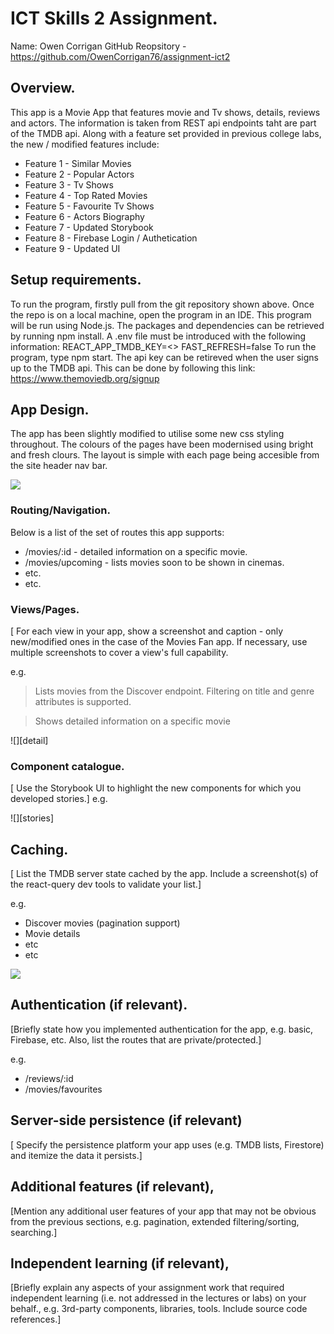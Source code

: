 
# ICT Skills 2 Assignment.

Name: Owen Corrigan
GitHub Reopsitory - https://github.com/OwenCorrigan76/assignment-ict2
## Overview.
This app is a Movie App that features movie and Tv shows, details, reviews and actors. The information is taken from REST api endpoints taht are part of the TMDB api. Along with a feature set provided in previous college labs, the new / modified features include:

+ Feature 1 - Similar Movies
+ Feature 2 - Popular Actors
+ Feature 3 - Tv Shows
+ Feature 4 - Top Rated Movies
+ Feature 5 - Favourite Tv Shows
+ Feature 6 - Actors Biography
+ Feature 7 - Updated Storybook
+ Feature 8 - Firebase Login / Authetication
+ Feature 9 - Updated UI



## Setup requirements.
To run the program, firstly pull from the git repository shown above. Once the repo is on a local machine, open the program in an IDE. This program will be run using Node.js. The packages and dependencies can be retrieved by running npm install. A .env file must be introduced with the following information:
REACT_APP_TMDB_KEY=<<api key>>
FAST_REFRESH=false To run the program, type npm start.
The api key can be retireved when the user signs up to the TMDB api. This can be done by following this link:
https://www.themoviedb.org/signup

## App Design.
The app has been slightly modified to utilise some new css styling throughout. The colours of the pages have been modernised using bright and fresh clours. The layout is simple with each page being accesible from the site header nav bar.  

![][UI]
### Routing/Navigation.

Below is a list of the set of routes this app supports:

+ /movies/:id - detailed information on a specific movie.
+ /movies/upcoming - lists movies soon to be shown in cinemas.
+ etc.
+ etc.

### Views/Pages.

[ For each view in your app, show a screenshot and caption - only new/modified ones in the case of the Movies Fan app. If necessary, use multiple screenshots to cover a view's full capability.

e.g.
>Lists movies from the Discover endpoint. Filtering on title and genre attributes is supported.


>Shows detailed information on a specific movie

![][detail]


### Component catalogue.

[ Use the Storybook UI to highlight the new components for which you developed stories.]
e.g.

![][stories]

## Caching.

[ List the TMDB server state cached by the app. Include a screenshot(s) of the react-query dev tools to validate your list.]

e.g.
+ Discover movies (pagination support)
+ Movie details
 + etc
+ etc

![][tvshows]

## Authentication (if relevant).

[Briefly state how you implemented authentication for the app, e.g. basic, Firebase, etc. Also, list the routes that are private/protected.]

e.g.
+ /reviews/:id
+ /movies/favourites

## Server-side persistence (if relevant)

[ Specify the persistence 
platform your app uses (e.g. TMDB lists, Firestore) and itemize the data it persists.]

## Additional features (if relevant),

[Mention any additional user features of your app that may not be obvious from the previous sections, e.g. pagination, extended filtering/sorting, searching.]

## Independent learning (if relevant),

[Briefly explain any aspects of your assignment work that required independent learning (i.e. not addressed in the lectures or labs) on your behalf., e.g. 3rd-party components, libraries, tools. Include source code references.]

[Ui]: ./public/1_Ui.png
[tvshows]: ./public/2_Tv_Shows.png
[Tv_Show_Detaills]: ./public/3_Tv_Show_Details.png
[Tv_Show_Review]: ./public/4_Tv_Show_Review.png
[Tv_Show_Favourites]: ./public/5_Tv_Show_Favourites.png
[Top+Rated_Movies]: ./public/6_Top_Rated_Movies.png
[Popular_Actors]: ./public/7_Popular_Actors.png
[Actors_Bio]: ./public/8_Actors_Biography.png
